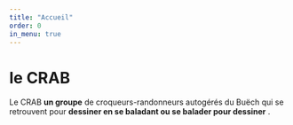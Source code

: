 ```yaml
---
title: "Accueil"
order: 0
in_menu: true
---
```

# le CRAB

Le CRAB **un groupe** de croqueurs-randonneurs autogérés du Buëch qui se retrouvent pour **dessiner en se baladant ou se balader pour dessiner** . 